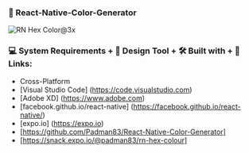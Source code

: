 ### 📲 React-Native-Color-Generator

![RN Hex Color@3x](https://user-images.githubusercontent.com/45048950/69570355-9e484b00-0ffa-11ea-996c-f227a6482ff0.png)


### 💻 System Requirements + 🎨 Design Tool + 🛠️ Built with + 🔗 Links:

* Cross-Platform
* [Visual Studio Code] (https://code.visualstudio.com)
* [Adobe XD] (https://www.adobe.com)
* [facebook.github.io/react-native] (https://facebook.github.io/react-native/)
* [expo.io] (https://expo.io)
* [https://github.com/Padman83/React-Native-Color-Generator]
* [https://snack.expo.io/@padman83/rn-hex-colour]
